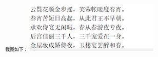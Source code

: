 截图如下：
![imag](https://github.com/curry301999/changhenge/blob/master/5d3f56ed36c81de470a2e067288c226.png)
